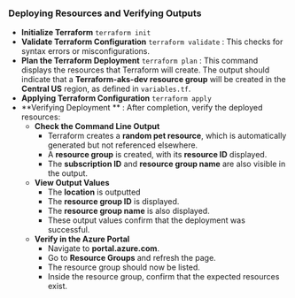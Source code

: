 ### Deploying Resources and Verifying Outputs  

- **Initialize Terraform**  `terraform init`
- **Validate Terraform Configuration**  `terraform validate` : This checks for syntax errors or misconfigurations.  
- **Plan the Terraform Deployment**  `terraform plan` : This command displays the resources that Terraform will create. The output should indicate that a **Terraform-aks-dev resource group** will be created in the **Central US** region, as defined in `variables.tf`.  
- **Applying Terraform Configuration** `terraform apply`
- **Verifying Deployment ** : After completion, verify the deployed resources:  
    - **Check the Command Line Output**  
        - Terraform creates a **random pet resource**, which is automatically generated but not referenced elsewhere.  
        - A **resource group** is created, with its **resource ID** displayed.  
        - The **subscription ID** and **resource group name** are also visible in the output.  
    - **View Output Values**  
        - The **location** is outputted  
        - The **resource group ID** is displayed.  
        - The **resource group name** is also displayed.  
        - These output values confirm that the deployment was successful.  
    - **Verify in the Azure Portal**  
        - Navigate to **portal.azure.com**.  
        - Go to **Resource Groups** and refresh the page.  
        - The resource group should now be listed.  
        - Inside the resource group, confirm that the expected resources exist.  